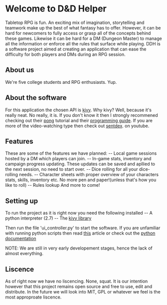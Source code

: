 # Welcome to D&D Helper

Tabletop RPG is fun. An exciting mix of imagination, storytelling and teamwork 
make up the best of what fantasy has to offer. However, it can be hard for 
newcomers to fully access or grasp all of the concepts behind these games. 
Likewise it can be hard for a DM (Dungeon Master) to manage all the information
or enforce all the rules that surface while playing. DDH is a software project
aimed at creating an application that can ease the difficulty for both players
and DMs during an RPG session.

## About us
We're five college students and RPG enthusiasts. Yup.

## About the software
For this application the chosen API is [kivy](https://kivy.org/#home).
Why kivy? Well, because it's really neat. No really, it is. If you don't know
it then I strongly recommened checking out their [pong](https://kivy.org/docs/tutorials/pong.html)
tutorial and their [programming guide](https://kivy.org/docs/guide/basic.html).
If you are more of the video-watching type then check out [sentdex](https://kivy.org/docs/guide/basic.html).
on youtube.

## Features
These are some of the features we have planned:
-- Local game sessions hosted by a DM which players can join.
-- In-game stats, inventory and campaign progress updating. 
    These updates can be saved and apllied to the next session, no need to start
    over.
-- Dice rolling for all your dice-rolling needs.
-- Character sheets with proper overview of your characters stats, skills, 
    inventory etc. No more pen and paper!(unless that's how you like to roll)
-- Rules lookup
And more to come!


## Setting up

To run the project as it is right now you need the following installed
-- A python interpreter (2.7)
-- The [kivy library](https://kivy.org/docs/installation/installation.html)

Then run the file 'ui_controller.py' to start the software. If you are
unfamiliar with running python scripts then read [this](http://pythoncentral.io/execute-python-script-file-shell/)
article or check out the [python documentation](https://docs.python.org/3/)

NOTE: We are still in very early developement stages, hence the lack of
almost everything.

## Liscence
As of right now we have no liscencing. None, squat. It is our intention however
that this project remains open source and free to use, edit and distribute. In
the future we will look into MIT, GPL or whatever we feel is the most 
approproate liscence.  
